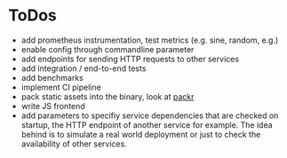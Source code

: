 # ToDos

- add prometheus instrumentation, test metrics (e.g. sine, random, e.g.)
- enable config through commandline parameter
- add endpoints for sending HTTP requests to other services
- add integration / end-to-end tests
- add benchmarks
- implement CI pipeline
- pack static assets into the binary, look at [packr](https://github.com/gobuffalo/packr/tree/master/v2)
- write JS frontend
- add parameters to specifiy service dependencies that are checked on startup, the HTTP endpoint of another service for example. The idea behind is to simulate a real world deployment or just to check the availability of other services.
